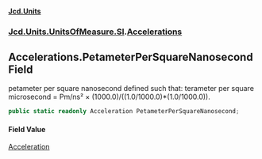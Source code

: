 #### [Jcd.Units](index 'index')
### [Jcd.Units.UnitsOfMeasure.SI](Jcd.Units.UnitsOfMeasure.SI 'Jcd.Units.UnitsOfMeasure.SI').[Accelerations](Accelerations 'Jcd.Units.UnitsOfMeasure.SI.Accelerations')

## Accelerations.PetameterPerSquareNanosecond Field

petameter per square nanosecond defined such that: terameter per square microsecond = Pm/ns² ×
(1000.0)/((1.0/1000.0)*(1.0/1000.0)).

```csharp
public static readonly Acceleration PetameterPerSquareNanosecond;
```

#### Field Value
[Acceleration](Acceleration 'Jcd.Units.UnitTypes.Acceleration')